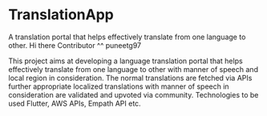 # TranslationApp
A translation portal that helps effectively translate from one language to other.
Hi there
Contributor ^^ puneetg97

This project aims at developing a language translation portal that helps effectively translate from one language to other with manner of speech and local region in consideration. The normal translations are fetched via APIs further appropriate localized translations with manner of speech in consideration are validated and upvoted via community. Technologies to be used Flutter, AWS APIs, Empath API etc.   
